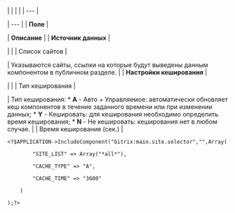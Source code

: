 |  |  |  |
| --- |

| --- |
| **Поле** |

| **Описание** |
| **Источник данных** |

| |
| Список сайтов |

| Указываются сайты, ссылки на которые будут выведены данным компонентом в публичном разделе. |
| **Настройки кеширования** |

| |
| Тип кеширования |

| Тип кеширования:  * **A** - Авто + Управляемое: автоматически обновляет кеш компонентов в течение заданного времени или при изменении данных; * **Y** - Кешировать: для кеширования необходимо определить время кеширования; * **N** - Не кешировать: кеширования нет в любом случае. |
| Время кеширования (сек.) |

```
<?$APPLICATION->IncludeComponent("bitrix:main.site.selector","",Array(

		"SITE_LIST" => Array("*all*"), 

		"CACHE_TYPE" => "A", 

		"CACHE_TIME" => "3600" 

	)

);?>


```